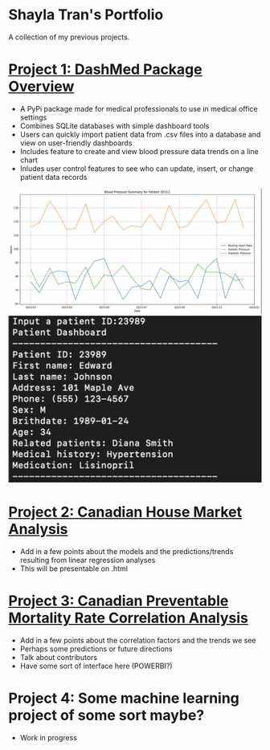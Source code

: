 # Shayla Tran's Portfolio
A collection of my previous projects.

# [Project 1: DashMed Package Overview](https://github.com/mattangoh/DashMed)
* A PyPi package made for medical professionals to use in medical office settings
* Combines SQLite databases with simple dashboard tools
* Users can quickly import patient data from .csv files into a database and view on user-friendly dashboards
* Includes feature to create and view blood pressure data trends on a line chart
* Inludes user control features to see who can update, insert, or change patient data records

![](https://github.com/shaytran/Shayla_Portfolio/blob/main/images/bloodpressure.png)
![](https://github.com/shaytran/Shayla_Portfolio/blob/main/images/dashboard.png)

# [Project 2: Canadian House Market Analysis](https://github.com/shaytran/housemarket_analysis)
* Add in a few points about the models and the predictions/trends resulting from linear regression analyses
* This will be presentable on .html

# [Project 3: Canadian Preventable Mortality Rate Correlation Analysis](https://github.com/shaytran/preventablemortality_analysis)
* Add in a few points about the correlation factors and the trends we see
* Perhaps some predictions or future directions
* Talk about contributors
* Have some sort of interface here (POWERBI?)

# Project 4: Some machine learning project of some sort maybe?
* Work in progress

